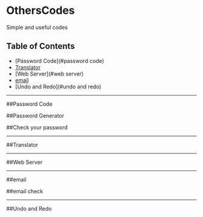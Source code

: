 # OthersCodes
Simple and useful codes

## Table of Contents

- [Password Code](#password code)
- [Translator](#translator)
- [Web Server](#web server)
- [email](#email)
- [Undo and Redo](#undo and redo)


---
##Password Code


##Password Generator


##Check your password


---
##Translator



---
##Web Server


---
##email


##email check


---
##Undo and Redo
